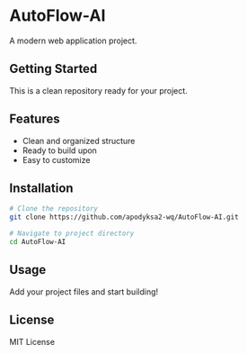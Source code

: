 # AutoFlow-AI

A modern web application project.

## Getting Started

This is a clean repository ready for your project.

## Features

- Clean and organized structure
- Ready to build upon
- Easy to customize

## Installation

```bash
# Clone the repository
git clone https://github.com/apodyksa2-wq/AutoFlow-AI.git

# Navigate to project directory
cd AutoFlow-AI
```

## Usage

Add your project files and start building!

## License

MIT License
